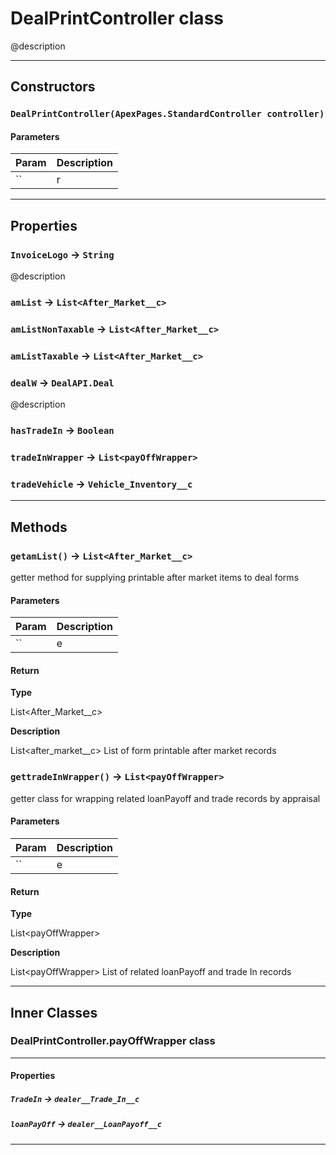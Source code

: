 # DealPrintController class

@description

---
## Constructors
### `DealPrintController(ApexPages.StandardController controller)`
#### Parameters
|Param|Description|
|-----|-----------|
|`` | r |

---
## Properties

### `InvoiceLogo` → `String`

@description

### `amList` → `List<After_Market__c>`

### `amListNonTaxable` → `List<After_Market__c>`

### `amListTaxable` → `List<After_Market__c>`

### `dealW` → `DealAPI.Deal`

@description

### `hasTradeIn` → `Boolean`

### `tradeInWrapper` → `List<payOffWrapper>`

### `tradeVehicle` → `Vehicle_Inventory__c`

---
## Methods
### `getamList()` → `List<After_Market__c>`

getter method for supplying printable after market items to deal forms

#### Parameters
|Param|Description|
|-----|-----------|
|`` | e |

#### Return

**Type**

List&lt;After_Market__c&gt;

**Description**

List&lt;after_market__c&gt; List of form printable after market records

### `gettradeInWrapper()` → `List<payOffWrapper>`

getter class for wrapping related  loanPayoff and trade records by appraisal

#### Parameters
|Param|Description|
|-----|-----------|
|`` | e |

#### Return

**Type**

List&lt;payOffWrapper&gt;

**Description**

List&lt;payOffWrapper&gt; List of related loanPayoff and trade In records

---
## Inner Classes

### DealPrintController.payOffWrapper class
---
#### Properties

##### `TradeIn` → `dealer__Trade_In__c`

##### `loanPayOff` → `dealer__LoanPayoff__c`

---
